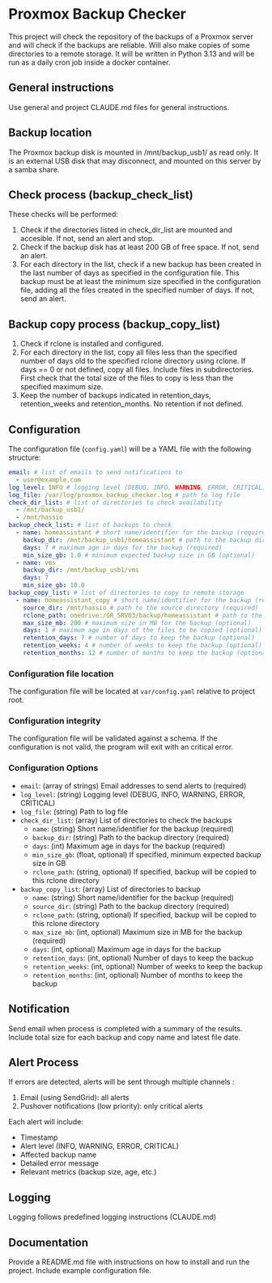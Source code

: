 # Proxmox Backup Checker
This project will check the repository of the backups of a Proxmox server and will check if the backups are reliable.
Will also make copies of some directories to a remote storage.
It will be written in Python 3.13 and will be run as a daily cron job inside a docker container.

## General instructions
Use general and project CLAUDE.md files for general instructions. 

## Backup location
The Proxmox backup disk is mounted in /mnt/backup_usb1/ as read only. It is an external USB disk that may disconnect, and mounted on this server by a samba share.

## Check process (backup_check_list)
These checks will be performed:
1. Check if the directories listed in check_dir_list are mounted and accesible. If not, send an alert and stop.
2. Check if the backup disk has at least 200 GB of free space. If not, send an alert.
3. For each directory in the list, check if a new backup has been created in the last number of days as specified in the configuration file. This backup must be at least the minimum size specified in the configuration file, adding all the files created in the specified number of days. If not, send an alert.


## Backup copy process (backup_copy_list)
1. Check if rclone is installed and configured.
2. For each directory in the list, copy all files less than the specified number of days old to the specified rclone directory using rclone. If days == 0 or not defined, copy all files. Include files in subdirectories. First check that the total size of the files to copy is less than the specified maximum size. 
3. Keep the number of backups indicated in retention_days, retention_weeks and retention_months. No retention if not defined.


## Configuration
The configuration file (`config.yaml`) will be a YAML file with the following structure:
```yaml
email: # list of emails to send notifications to 
  - user@example.com
log_level: INFO # logging level (DEBUG, INFO, WARNING, ERROR, CRITICAL)
log_file: /var/log/proxmox_backup_checker.log # path to log file
check_dir_list: # list of directories to check availability
  - /mnt/backup_usb1/ 
  - /mnt/hassio
backup_check_list: # list of backups to check
  - name: homeassistant # short name/identifier for the backup (required)
    backup_dir: /mnt/backup_usb1/homeassistant # path to the backup directory (required)
    days: 7 # maximum age in days for the backup (required)
    min_size_gb: 1.0 # minimum expected backup size in GB (optional)
  - name: vms
    backup_dir: /mnt/backup_usb1/vms
    days: 7
    min_size_gb: 10.0
backup_copy_list: # list of directories to copy to remote storage
  - name: homeassistant_copy # short name/identifier for the backup (required)
    source_dir: /mnt/hassio # path to the source directory (required)
    rclone_path: onedrive:/GR_SRV03/backup/homeassistant # path to the rclone directory (required)
    max_size_mb: 200 # maximum size in MB for the backup (optional)
    days: 1 # maximum age in days of the files to be copied (optional)
    retention_days: 7 # number of days to keep the backup (optional)
    retention_weeks: 4 # number of weeks to keep the backup (optional)
    retention_months: 12 # number of months to keep the backup (optional)

```

### Configuration file location
The configuration file will be located at `var/config.yaml` relative to project root.

### Configuration integrity
The configuration file will be validated against a schema. If the configuration is not valid, the program will exit with an critical error.

### Configuration Options

- `email`: (array of strings) Email addresses to send alerts to (required)
- `log_level`: (string) Logging level (DEBUG, INFO, WARNING, ERROR, CRITICAL)
- `log_file`: (string) Path to log file
- `check_dir_list`: (array) List of directories to check the backups
  - `name`: (string) Short name/identifier for the backup (required)
  - `backup_dir`: (string) Path to the backup directory (required)
  - `days`: (int) Maximum age in days for the backup (required)
  - `min_size_gb`: (float, optional) If specified, minimum expected backup size in GB 
  - `rclone_path`: (string, optional) If specified, backup will be copied to this rclone directory
- `backup_copy_list`: (array) List of  directories to backup
  - `name`: (string) Short name/identifier for the backup (required)
  - `source_dir`: (string) Path to the backup directory (required)
  - `rclone_path`: (string, optional) If specified, backup will be copied to this rclone directory
  - `max_size_mb`: (int, optional) Maximum size in MB for the backup (required)
  - `days`: (int, optional) Maximum age in days for the backup 
  - `retention_days`: (int, optional) Number of days to keep the backup 
  - `retention_weeks`: (int, optional) Number of weeks to keep the backup 
  - `retention_months`: (int, optional) Number of months to keep the backup 


## Notification
Send email when process is completed with a summary of the results.
Include total size for each backup and copy name and latest file date.

## Alert Process
If errors are detected, alerts will be sent through multiple channels :
1. Email (using SendGrid): all alerts
2. Pushover notifications (low priority): only critical alerts

Each alert will include:
- Timestamp
- Alert level (INFO, WARNING, ERROR, CRITICAL)
- Affected backup  name
- Detailed error message
- Relevant metrics (backup size, age, etc.)

## Logging
Logging follows predefined logging instructions (CLAUDE.md)

## Documentation
Provide a README.md file with instructions on how to install and run the project. 
Include example configuration file.






